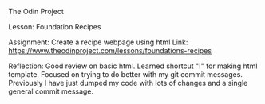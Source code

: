 The Odin Project

Lesson: Foundation Recipes

Assignment: Create a recipe webpage using html
Link: https://www.theodinproject.com/lessons/foundations-recipes

Reflection:
Good review on basic html. Learned shortcut "!" for making html template.
Focused on trying to do better with my git commit messages.
Previously I have just dumped my code with lots of changes and a single general commit message.